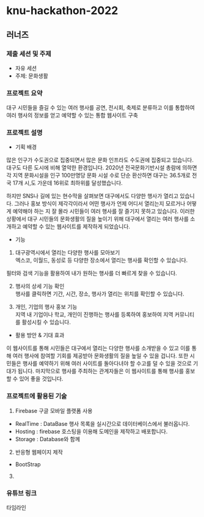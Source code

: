 # knu-hackathon-2022

## 러너즈


### 제출 세션 및 주제
- 자유 세션  
- 주제: 문화생활


### 프로젝트 요약
대구 시민들을 즐길 수 있는 여러 행사를 공연, 전시회, 축제로 분류하고 이를 통합하여 여러 행사의 정보를 얻고 예약할 수 있는 통합 웹사이트 구축
    
    
### 프로젝트 설명

 - 기획 배경     
   
 많은 인구가 수도권으로 집중되면서 많은 문화 인프라도 수도권에 집중되고 있습니다. 대구도 다른 도시에 비해 열악한 환경입니다. 2020년 전국문화기반시설 총람에 의하면 각 지역 문화시설을 인구 100만명당 문화 시설 수로 단순 환산하면 대구는 36.5개로 전국 17개 시,도 가운데 16위로 최하위를 달성했습니다.   
 
 하지만 SNS나 길에 있는 현수막을 살펴보면 대구에서도 다양한 행사가 열리고 있습니다. 그러나 홍보 방식이 제각각이라서 어떤 행사가 언제 어디서 열리는지 모르거나 어떻게 예약해야 하는 지 잘 몰라 시민들이 여러 행사를 잘 즐기지 못하고 있습니다. 이러한 상황에서 대구 시민들의 문화생활의 질을 높이기 위해 대구에서 열리는 여러 행사를 소개하고 예약할 수 있는 웹사이트를 제작하게 되었습니다.
   
   
 - 기능
      
 1) 대구광역시에서 열리는 다양한 행사를 모아보기   
 엑스코, 이월드, 동성로 등 다양한 장소에서 열리는 행사를 확인할 수 있습니다.
 
 필터와 검색 기능을 활용하여 내가 원하는 행사를 더 빠르게 찾을 수 있습니다. 
   
 2) 행사의 상세 기능 확인   
 행사를 클릭하면 기간, 시간, 장소, 행사가 열리는 위치를 확인할 수 있습니다.  
 
 3) 개인, 기업의 행사 홍보 기능   
 지역 내 기업이나 학교, 개인이 진행하는 행사를 등록하여 홍보하여 지역 커뮤니티를 활성시킬 수 있습니다. 
 
 -  활용 방안 & 기대 효과  
  
이 웹사이트를 통해 시민들은 대구에서 열리는 다양한 행사를 소개받을 수 있고 이를 통해 여러 행사에 참여할 기회를 제공받아 문화생활의 질을 높일 수 있을 겁니다. 또한 시민들은 행사를 예약하기 위해 여러 사이트를 돌아다녀야 할 수고를 덜 수 있을 것으로 기대가 됩니다. 마지막으로 행사를 주최하는 관계자들은 이 웹사이트를 통해 행사를 홍보할 수 있어 좋을 것입니다.

   
  
### 프로젝트에 활용된 기술
1. Firebase 구글 모바일 플랫폼 사용
 - RealTime : DataBase  행사 목록을 실시간으로 데이터베이스에서 불러옵니다.
 - Hosting : firebase 호스팅을 이용해 도메인을 제작하고 배포합니다.
 - Storage : Database와 함께 
2. 반응형 웹페이지 제작
- BootStrap

3. 

### 유튜브 링크

타임라인
